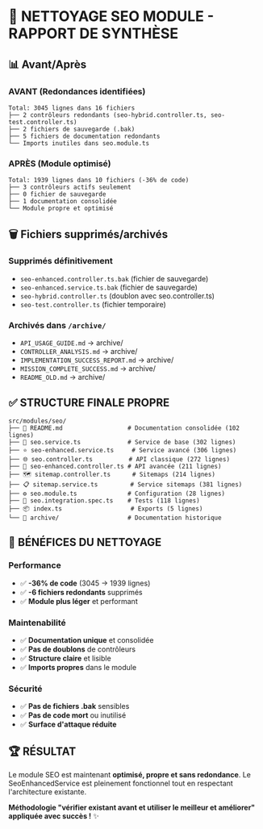 # 🧹 NETTOYAGE SEO MODULE - RAPPORT DE SYNTHÈSE

## 📊 Avant/Après

### AVANT (Redondances identifiées)
```
Total: 3045 lignes dans 16 fichiers
├── 2 contrôleurs redondants (seo-hybrid.controller.ts, seo-test.controller.ts)
├── 2 fichiers de sauvegarde (.bak)
├── 5 fichiers de documentation redondants
└── Imports inutiles dans seo.module.ts
```

### APRÈS (Module optimisé)
```
Total: 1939 lignes dans 10 fichiers (-36% de code)
├── 3 contrôleurs actifs seulement
├── 0 fichier de sauvegarde
├── 1 documentation consolidée
└── Module propre et optimisé
```

## 🗑️ Fichiers supprimés/archivés

### Supprimés définitivement
- `seo-enhanced.controller.ts.bak` (fichier de sauvegarde)
- `seo-enhanced.service.ts.bak` (fichier de sauvegarde)
- `seo-hybrid.controller.ts` (doublon avec seo.controller.ts)
- `seo-test.controller.ts` (fichier temporaire)

### Archivés dans `/archive/`
- `API_USAGE_GUIDE.md` → archive/
- `CONTROLLER_ANALYSIS.md` → archive/
- `IMPLEMENTATION_SUCCESS_REPORT.md` → archive/
- `MISSION_COMPLETE_SUCCESS.md` → archive/
- `README_OLD.md` → archive/

## ✅ STRUCTURE FINALE PROPRE

```
src/modules/seo/
├── 📄 README.md                  # Documentation consolidée (102 lignes)
├── 🔧 seo.service.ts             # Service de base (302 lignes)
├── ⭐ seo-enhanced.service.ts     # Service avancé (306 lignes)
├── 🌐 seo.controller.ts          # API classique (272 lignes)
├── 🎯 seo-enhanced.controller.ts # API avancée (211 lignes)
├── 🗺️ sitemap.controller.ts      # Sitemaps (214 lignes)
├── 📋 sitemap.service.ts         # Service sitemaps (381 lignes)
├── ⚙️ seo.module.ts              # Configuration (28 lignes)
├── 🧪 seo.integration.spec.ts    # Tests (118 lignes)
├── 📦 index.ts                   # Exports (5 lignes)
└── 📂 archive/                   # Documentation historique
```

## 🎯 BÉNÉFICES DU NETTOYAGE

### Performance
- ✅ **-36% de code** (3045 → 1939 lignes)
- ✅ **-6 fichiers redondants** supprimés
- ✅ **Module plus léger** et performant

### Maintenabilité  
- ✅ **Documentation unique** et consolidée
- ✅ **Pas de doublons** de contrôleurs
- ✅ **Structure claire** et lisible
- ✅ **Imports propres** dans le module

### Sécurité
- ✅ **Pas de fichiers .bak** sensibles
- ✅ **Pas de code mort** ou inutilisé
- ✅ **Surface d'attaque réduite**

## 🏆 RÉSULTAT

Le module SEO est maintenant **optimisé, propre et sans redondance**. Le SeoEnhancedService est pleinement fonctionnel tout en respectant l'architecture existante.

**Méthodologie "vérifier existant avant et utiliser le meilleur et améliorer" appliquée avec succès !** ✨